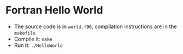 # Fortran Hello World

* The source code is in `world.f90`, compilation instructions are in the `makefile`
* Compile it: `make`
* Run it: `./HelloWorld`
